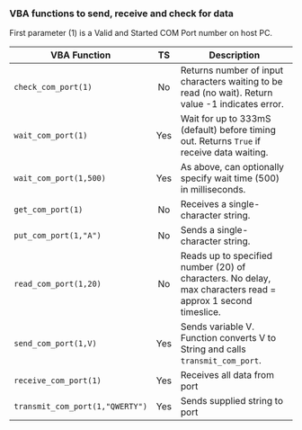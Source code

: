 ### VBA functions to send, receive and check for data

First parameter (1) is a Valid and Started COM Port number on host PC.

| VBA Function                    |  TS  | Description                                                                                                     |
| --------------------------------|:----:| --------------------------------------------------------------------------------------------------------------|
| `check_com_port(1)`             |  No  | Returns number of input characters waiting to be read (no wait). Return value -1 indicates error.            |
| `wait_com_port(1)`              |  Yes | Wait for up to 333mS (default) before timing out. Returns `True` if receive data waiting.                     |
| `wait_com_port(1,500)`          |  Yes | As above, can optionally specify wait time (500) in milliseconds.                                             |  
| `get_com_port(1)`               |   No | Receives a single-character string.                                                           |
| `put_com_port(1,"A")`           |   No | Sends a single-character string.                                                                   |
| `read_com_port(1,20)`           |   No | Reads up to specified number (20) of characters. No delay, max characters read = approx 1 second timeslice.   |
| `send_com_port(1,V)`            |  Yes | Sends variable V. Function converts V to String and calls `transmit_com_port`.                                |
| `receive_com_port(1)`           |  Yes | Receives all data from port                                                                                   |
| `transmit_com_port(1,"QWERTY")` |  Yes | Sends supplied string to port                                                                                          |

